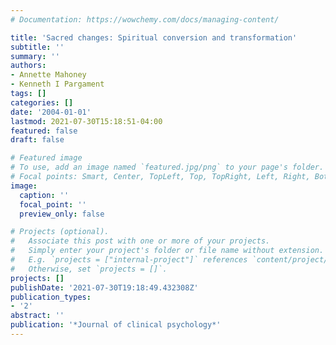 ```yaml
---
# Documentation: https://wowchemy.com/docs/managing-content/

title: 'Sacred changes: Spiritual conversion and transformation'
subtitle: ''
summary: ''
authors:
- Annette Mahoney
- Kenneth I Pargament
tags: []
categories: []
date: '2004-01-01'
lastmod: 2021-07-30T15:18:51-04:00
featured: false
draft: false

# Featured image
# To use, add an image named `featured.jpg/png` to your page's folder.
# Focal points: Smart, Center, TopLeft, Top, TopRight, Left, Right, BottomLeft, Bottom, BottomRight.
image:
  caption: ''
  focal_point: ''
  preview_only: false

# Projects (optional).
#   Associate this post with one or more of your projects.
#   Simply enter your project's folder or file name without extension.
#   E.g. `projects = ["internal-project"]` references `content/project/deep-learning/index.md`.
#   Otherwise, set `projects = []`.
projects: []
publishDate: '2021-07-30T19:18:49.432308Z'
publication_types:
- '2'
abstract: ''
publication: '*Journal of clinical psychology*'
---
```

